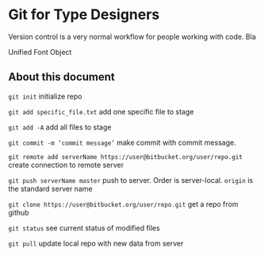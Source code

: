 # Git for Type Designers

Version control is a very normal workflow for people working with code. 
Bla

Unified Font Object

## About this document


`git init`
initialize repo

`git add specific_file.txt`
add one specific file to stage

`git add -A`
add all files to stage

`git commit -m ‘commit message’`
make commit with commit message.

`git remote add serverName https://user@bitbucket.org/user/repo.git`
create connection to remote server

`git push serverName master`
push to server. Order is server-local.
`origin` is the standard server name

`git clone https://user@bitbucket.org/user/repo.git`
get a repo from github

`git status`
see current status of modified files

`git pull`
update local repo with new data from server
